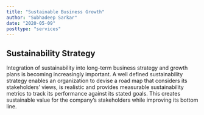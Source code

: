 ```yaml
---
title: "Sustainable Business Growth"
author: "Subhadeep Sarkar"
date: "2020-05-09"
posttype: "services"
---
```


## Sustainability Strategy

Integration of sustainability into long-term business strategy and growth plans is becoming increasingly important. A well defined sustainability strategy enables an organization to devise a road map that considers its stakeholders’ views, is realistic and provides measurable sustainability metrics to track its performance against its stated goals. This creates sustainable value for the company’s stakeholders while improving its bottom line.